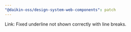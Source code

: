 ```yaml
---
"@daikin-oss/design-system-web-components": patch
---
```


Link: Fixed underline not shown correctly with line breaks.
